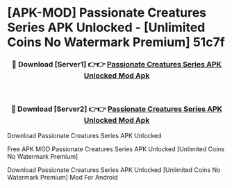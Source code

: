 # [APK-MOD] Passionate Creatures Series APK Unlocked - [Unlimited Coins No Watermark Premium] 51c7f



<div align="center">
<h3>🔴 Download [Server1] 👉👉 <a href="https://momento.my/?title=Passionate_Creatures_Series_APK_Unlocked">Passionate Creatures Series APK Unlocked Mod Apk</a></h3><br>

<h3>🔴 Download [Server2] 👉👉 <a href="https://momento.my/?title=Passionate_Creatures_Series_APK_Unlocked">Passionate Creatures Series APK Unlocked Mod Apk</a></h3>
</div>



Download Passionate Creatures Series APK Unlocked 

Free APK MOD Passionate Creatures Series APK Unlocked [Unlimited Coins No Watermark Premium]

Download Passionate Creatures Series APK Unlocked [Unlimited Coins No Watermark Premium] Mod For Android
